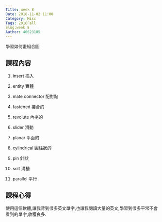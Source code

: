 ```yaml
---
Title: week 8
Date: 2018-11-02 11:00
Category: Misc
Tags: 2018Fall
Slug:week 8
Author: 40623105
---
```


學習如何畫組合圖

<!-- PELICAN_END_SUMMARY -->

課程內容
----

1. insert 插入

2. entity 實體

3. mate connector 配對點

4. fastened 接合的

5. revolute 內捲的

6. slider 滑動

7. planar 平面的

8. cylindrical 圓柱狀的

9. pin 針狀

10. solt 溝槽

11. parallel 平行




課程心得
----

使用這個軟體,讓我背到很多英文單字,也讓我閱讀大量的英文,學習到很多平常不會看到的單字,收穫良多.


